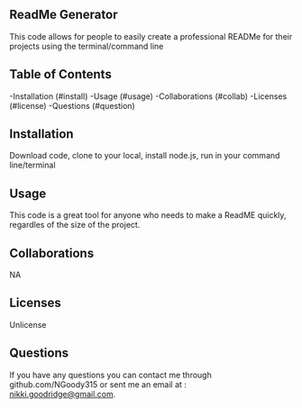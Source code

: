 
## ReadMe Generator

This code allows for people to easily create a professional READMe for their projects using the terminal/command line

## Table of Contents
-Installation (#install)
-Usage (#usage)
-Collaborations (#collab)
-Licenses (#license)
-Questions (#question)

<a name='install'></a>
## Installation
Download code, clone to your local, install node.js, run in your command line/terminal

<a name='usage'></a>
## Usage
This code is a great tool for anyone who  needs to make a ReadME quickly, regardles of the size of the project.

<a name='collab'></a>
## Collaborations
NA

<a name='liscense'></a>
## Licenses
Unlicense

<a name='question'></a>
## Questions
If you have any questions you can contact me through github.com/NGoody315 or sent me an email at : nikki.goodridge@gmail.com.

